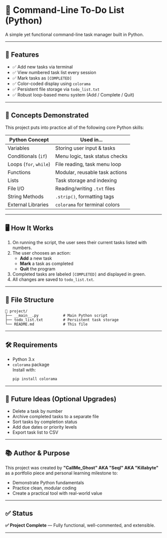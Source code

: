 # 📝 Command-Line To-Do List (Python)

A simple yet functional command-line task manager built in Python.  


---

## 🚀 Features

- ✅ Add new tasks via terminal
- ✅ View numbered task list every session
- ✅ Mark tasks as `[COMPLETED]`
- ✅ Color-coded display using `colorama`
- ✅ Persistent file storage via `todo_list.txt`
- ✅ Robust loop-based menu system (Add / Complete / Quit)

---

## 🧠 Concepts Demonstrated

This project puts into practice all of the following core Python skills:

| Python Concept          | Used in...                     |
|------------------------|--------------------------------|
| Variables              | Storing user input & tasks     |
| Conditionals (`if`)    | Menu logic, task status checks |
| Loops (`for`, `while`) | File reading, task menu loop   |
| Functions              | Modular, reusable task actions |
| Lists                  | Task storage and indexing      |
| File I/O               | Reading/writing `.txt` files   |
| String Methods         | `.strip()`, formatting tags    |
| External Libraries     | `colorama` for terminal colors |

---

## 🖥️ How It Works

1. On running the script, the user sees their current tasks listed with numbers.
2. The user chooses an action:
   - **Add** a new task
   - **Mark** a task as completed
   - **Quit** the program
3. Completed tasks are labeled `[COMPLETED]` and displayed in green.
4. All changes are saved to `todo_list.txt`.

---

## 📂 File Structure

```
📁 project/
├── __main__.py           # Main Python script
├── todo_list.txt         # Persistent task storage
└── README.md             # This file
```

---

## 🛠️ Requirements

- Python 3.x
- `colorama` package  
  Install with:
  ```bash
  pip install colorama
  ```

---

## 📌 Future Ideas (Optional Upgrades)

- Delete a task by number
- Archive completed tasks to a separate file
- Sort tasks by completion status
- Add due dates or priority levels
- Export task list to CSV

---

## 📚 Author & Purpose

This project was created by **"CallMe_Ghost" AKA "Seql" AKA "Killabyte"** as a portfolio piece and personal learning milestone to:
- Demonstrate Python fundamentals
- Practice clean, modular coding
- Create a practical tool with real-world value

---

## ✅ Status

**✅ Project Complete** — Fully functional, well-commented, and extensible.

---
